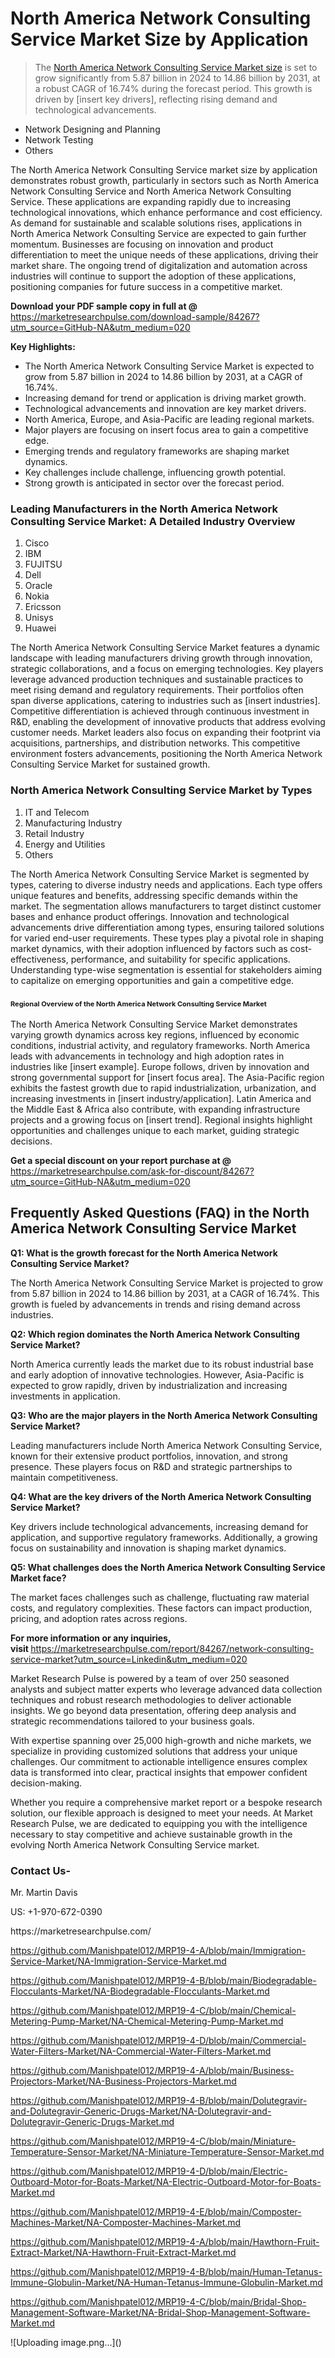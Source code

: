 <h1>North America Network Consulting Service Market&nbsp;Size by Application</h1><blockquote><p>The <a href="https://marketresearchpulse.com/download-sample/84267?utm_source=GitHub-NA&amp;utm_medium=020">North America Network Consulting Service Market size</a> is set to grow significantly from 5.87 billion in 2024 to 14.86 billion by 2031, at a robust CAGR of 16.74% during the forecast period. This growth is driven by [insert key drivers], reflecting rising demand and technological advancements.</p></blockquote><ul><li>Network Designing and Planning <li> Network Testing <li> Others</li></ul><p>The North America Network Consulting Service market size by application demonstrates robust growth, particularly in sectors such as North America Network Consulting Service and North America Network Consulting Service. These applications are expanding rapidly due to increasing technological innovations, which enhance performance and cost efficiency. As demand for sustainable and scalable solutions rises, applications in North America Network Consulting Service are expected to gain further momentum. Businesses are focusing on innovation and product differentiation to meet the unique needs of these applications, driving their market share. The ongoing trend of digitalization and automation across industries will continue to support the adoption of these applications, positioning companies for future success in a competitive market.</p><p><strong>Download your PDF sample copy in full at @ </strong><a href="https://marketresearchpulse.com/download-sample/84267?utm_source=GitHub-NA&amp;utm_medium=020">https://marketresearchpulse.com/download-sample/84267?utm_source=GitHub-NA&amp;utm_medium=020</a></p><p><strong>Key Highlights: </strong></p><ul><li>The North America Network Consulting Service Market is expected to grow from 5.87 billion in 2024 to 14.86 billion by 2031, at a CAGR of 16.74%.</li><li>Increasing demand for trend or application is driving market growth.</li><li>Technological advancements and innovation are key market drivers.</li><li>North America, Europe, and Asia-Pacific are leading regional markets.</li><li>Major players are focusing on insert focus area to gain a competitive edge.</li><li>Emerging trends and regulatory frameworks are shaping market dynamics.</li><li>Key challenges include challenge, influencing growth potential.</li><li>Strong growth is anticipated in sector over the forecast period.</li></ul><h3>Leading Manufacturers in the North America Network Consulting Service Market: A Detailed Industry Overview</h3><ol><li>Cisco</li><li>IBM</li><li>FUJITSU</li><li>Dell</li><li>Oracle</li><li>Nokia</li><li>Ericsson</li><li>Unisys</li><li>Huawei</li></ol><div class="flex max-w-full flex-col flex-grow"><div class="min-h-8 text-message flex w-full flex-col items-end gap-2 whitespace-normal break-words [.text-message+&amp;]:mt-5" dir="auto" data-message-author-role="assistant" data-message-id="fd8432e4-4910-450d-b182-61b7bfb0a01f" data-message-model-slug="gpt-4o"><div class="flex w-full flex-col gap-1 empty:hidden first:pt-[3px]"><div class="markdown prose w-full break-words dark:prose-invert light"><p>The North America Network Consulting Service Market features a dynamic landscape with leading manufacturers driving growth through innovation, strategic collaborations, and a focus on emerging technologies. Key players leverage advanced production techniques and sustainable practices to meet rising demand and regulatory requirements. Their portfolios often span diverse applications, catering to industries such as [insert industries]. Competitive differentiation is achieved through continuous investment in R&amp;D, enabling the development of innovative products that address evolving customer needs. Market leaders also focus on expanding their footprint via acquisitions, partnerships, and distribution networks. This competitive environment fosters advancements, positioning the North America Network Consulting Service Market for sustained growth.</p></div></div></div></div><h3>North America Network Consulting Service Market by Types</h3><ol><li>IT and Telecom <li> Manufacturing Industry <li> Retail Industry <li> Energy and Utilities <li> Others</li></ol><div class="flex max-w-full flex-col flex-grow"><div class="min-h-8 text-message flex w-full flex-col items-end gap-2 whitespace-normal break-words [.text-message+&amp;]:mt-5" dir="auto" data-message-author-role="assistant" data-message-id="084470be-0bb7-4664-bddf-5156b4f41249" data-message-model-slug="gpt-4o-mini"><div class="flex w-full flex-col gap-1 empty:hidden first:pt-[3px]"><div class="markdown prose w-full break-words dark:prose-invert light"><p>The North America Network Consulting Service Market is segmented by types, catering to diverse industry needs and applications. Each type offers unique features and benefits, addressing specific demands within the market. The segmentation allows manufacturers to target distinct customer bases and enhance product offerings. Innovation and technological advancements drive differentiation among types, ensuring tailored solutions for varied end-user requirements. These types play a pivotal role in shaping market dynamics, with their adoption influenced by factors such as cost-effectiveness, performance, and suitability for specific applications. Understanding type-wise segmentation is essential for stakeholders aiming to capitalize on emerging opportunities and gain a competitive edge.</p></div></div></div></div><h3><span style="font-size: 11px;">Regional Overview of the North America Network Consulting Service Market</span></h3><div class="flex max-w-full flex-col flex-grow"><div class="min-h-8 text-message flex w-full flex-col items-end gap-2 whitespace-normal break-words [.text-message+&amp;]:mt-5" dir="auto" data-message-author-role="assistant" data-message-id="e9038762-ce64-4e30-91c9-9bd413514231" data-message-model-slug="gpt-4o-mini"><div class="flex w-full flex-col gap-1 empty:hidden first:pt-[3px]"><div class="markdown prose w-full break-words dark:prose-invert light"><p>The North America Network Consulting Service Market demonstrates varying growth dynamics across key regions, influenced by economic conditions, industrial activity, and regulatory frameworks. North America leads with advancements in technology and high adoption rates in industries like [insert example]. Europe follows, driven by innovation and strong governmental support for [insert focus area]. The Asia-Pacific region exhibits the fastest growth due to rapid industrialization, urbanization, and increasing investments in [insert industry/application]. Latin America and the Middle East &amp; Africa also contribute, with expanding infrastructure projects and a growing focus on [insert trend]. Regional insights highlight opportunities and challenges unique to each market, guiding strategic decisions.</p></div></div></div></div><p><strong>Get a special discount on your report purchase at @ </strong><a href="https://marketresearchpulse.com/ask-for-discount/84267?utm_source=GitHub-NA&amp;utm_medium=020">https://marketresearchpulse.com/ask-for-discount/84267?utm_source=GitHub-NA&amp;utm_medium=020</a></p><h2>Frequently Asked Questions (FAQ) in the North America Network Consulting Service Market</h2><p><strong>Q1: What is the growth forecast for the North America Network Consulting Service Market?</strong></p><p>The North America Network Consulting Service Market is projected to grow from 5.87 billion in 2024 to 14.86 billion by 2031, at a CAGR of 16.74%. This growth is fueled by advancements in trends and rising demand across industries.</p><p><strong>Q2: Which region dominates the North America Network Consulting Service Market?</strong></p><p>North America currently leads the market due to its robust industrial base and early adoption of innovative technologies. However, Asia-Pacific is expected to grow rapidly, driven by industrialization and increasing investments in application.</p><p><strong>Q3: Who are the major players in the North America Network Consulting Service Market?</strong></p><p>Leading manufacturers include North America Network Consulting Service, known for their extensive product portfolios, innovation, and strong presence. These players focus on R&amp;D and strategic partnerships to maintain competitiveness.</p><p><strong>Q4: What are the key drivers of the North America Network Consulting Service Market?</strong></p><p>Key drivers include technological advancements, increasing demand for application, and supportive regulatory frameworks. Additionally, a growing focus on sustainability and innovation is shaping market dynamics.</p><p><strong>Q5: What challenges does the North America Network Consulting Service Market face?</strong></p><p>The market faces challenges such as challenge, fluctuating raw material costs, and regulatory complexities. These factors can impact production, pricing, and adoption rates across regions.</p><p><strong>For more information or any inquiries, visit&nbsp;</strong><a href="https://marketresearchpulse.com/report/84267/network-consulting-service-market?utm_source=Linkedin&utm_medium=020">https://marketresearchpulse.com/report/84267/network-consulting-service-market?utm_source=Linkedin&utm_medium=020</a></p><p>Market Research Pulse is powered by a team of over 250 seasoned analysts and subject matter experts who leverage advanced data collection techniques and robust research methodologies to deliver actionable insights. We go beyond data presentation, offering deep analysis and strategic recommendations tailored to your business goals.</p><p>With expertise spanning over 25,000 high-growth and niche markets, we specialize in providing customized solutions that address your unique challenges. Our commitment to actionable intelligence ensures complex data is transformed into clear, practical insights that empower confident decision-making.</p><p>Whether you require a comprehensive market report or a bespoke research solution, our flexible approach is designed to meet your needs. At Market Research Pulse, we are dedicated to equipping you with the intelligence necessary to stay competitive and achieve sustainable growth in the evolving North America Network Consulting Service market.</p><h3><strong>Contact Us-</strong></h3><p>Mr. Martin Davis</p><p>US: +1-970-672-0390</p><p>https://marketresearchpulse.com/</p><p><a href="https://github.com/Manishpatel012/MRP19-4-A/blob/main/Immigration-Service-Market/NA-Immigration-Service-Market.md">https://github.com/Manishpatel012/MRP19-4-A/blob/main/Immigration-Service-Market/NA-Immigration-Service-Market.md</a></p><p><a href="https://github.com/Manishpatel012/MRP19-4-B/blob/main/Biodegradable-Flocculants-Market/NA-Biodegradable-Flocculants-Market.md">https://github.com/Manishpatel012/MRP19-4-B/blob/main/Biodegradable-Flocculants-Market/NA-Biodegradable-Flocculants-Market.md</a></p><p><a href="https://github.com/Manishpatel012/MRP19-4-C/blob/main/Chemical-Metering-Pump-Market/NA-Chemical-Metering-Pump-Market.md">https://github.com/Manishpatel012/MRP19-4-C/blob/main/Chemical-Metering-Pump-Market/NA-Chemical-Metering-Pump-Market.md</a></p><p><a href="https://github.com/Manishpatel012/MRP19-4-D/blob/main/Commercial-Water-Filters-Market/NA-Commercial-Water-Filters-Market.md">https://github.com/Manishpatel012/MRP19-4-D/blob/main/Commercial-Water-Filters-Market/NA-Commercial-Water-Filters-Market.md</a></p><p><a href="https://github.com/Manishpatel012/MRP19-4-A/blob/main/Business-Projectors-Market/NA-Business-Projectors-Market.md">https://github.com/Manishpatel012/MRP19-4-A/blob/main/Business-Projectors-Market/NA-Business-Projectors-Market.md</a></p><p><a href="https://github.com/Manishpatel012/MRP19-4-B/blob/main/Dolutegravir-and-Dolutegravir-Generic-Drugs-Market/NA-Dolutegravir-and-Dolutegravir-Generic-Drugs-Market.md">https://github.com/Manishpatel012/MRP19-4-B/blob/main/Dolutegravir-and-Dolutegravir-Generic-Drugs-Market/NA-Dolutegravir-and-Dolutegravir-Generic-Drugs-Market.md</a></p><p><a href="https://github.com/Manishpatel012/MRP19-4-C/blob/main/Miniature-Temperature-Sensor-Market/NA-Miniature-Temperature-Sensor-Market.md">https://github.com/Manishpatel012/MRP19-4-C/blob/main/Miniature-Temperature-Sensor-Market/NA-Miniature-Temperature-Sensor-Market.md</a></p><p><a href="https://github.com/Manishpatel012/MRP19-4-D/blob/main/Electric-Outboard-Motor-for-Boats-Market/NA-Electric-Outboard-Motor-for-Boats-Market.md">https://github.com/Manishpatel012/MRP19-4-D/blob/main/Electric-Outboard-Motor-for-Boats-Market/NA-Electric-Outboard-Motor-for-Boats-Market.md</a></p><p><a href="https://github.com/Manishpatel012/MRP19-4-E/blob/main/Composter-Machines-Market/NA-Composter-Machines-Market.md">https://github.com/Manishpatel012/MRP19-4-E/blob/main/Composter-Machines-Market/NA-Composter-Machines-Market.md</a></p><p><a href="https://github.com/Manishpatel012/MRP19-4-A/blob/main/Hawthorn-Fruit-Extract-Market/NA-Hawthorn-Fruit-Extract-Market.md">https://github.com/Manishpatel012/MRP19-4-A/blob/main/Hawthorn-Fruit-Extract-Market/NA-Hawthorn-Fruit-Extract-Market.md</a></p><p><a href="https://github.com/Manishpatel012/MRP19-4-B/blob/main/Human-Tetanus-Immune-Globulin-Market/NA-Human-Tetanus-Immune-Globulin-Market.md">https://github.com/Manishpatel012/MRP19-4-B/blob/main/Human-Tetanus-Immune-Globulin-Market/NA-Human-Tetanus-Immune-Globulin-Market.md</a></p><p><a href="https://github.com/Manishpatel012/MRP19-4-C/blob/main/Bridal-Shop-Management-Software-Market/NA-Bridal-Shop-Management-Software-Market.md">https://github.com/Manishpatel012/MRP19-4-C/blob/main/Bridal-Shop-Management-Software-Market/NA-Bridal-Shop-Management-Software-Market.md</a></p>
![Uploading image.png…]()
